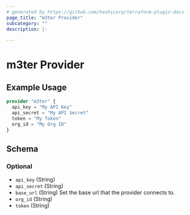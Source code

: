 ```yaml
---
# generated by https://github.com/hashicorp/terraform-plugin-docs
page_title: "m3ter Provider"
subcategory: ""
description: |-
  
---
```


# m3ter Provider



## Example Usage

```terraform
provider "m3ter" {
  api_key = "My API Key"
  api_secret = "My API Secret"
  token = "My Token"
  org_id = "My Org ID"
}
```

<!-- schema generated by tfplugindocs -->
## Schema

### Optional

- `api_key` (String)
- `api_secret` (String)
- `base_url` (String) Set the base url that the provider connects to.
- `org_id` (String)
- `token` (String)
